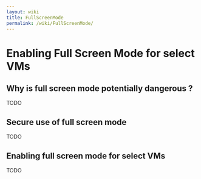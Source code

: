 ```yaml
---
layout: wiki
title: FullScreenMode
permalink: /wiki/FullScreenMode/
---
```


Enabling Full Screen Mode for select VMs
========================================

Why is full screen mode potentially dangerous ?
-----------------------------------------------

TODO

Secure use of full screen mode
------------------------------

TODO

Enabling full screen mode for select VMs
----------------------------------------

TODO
